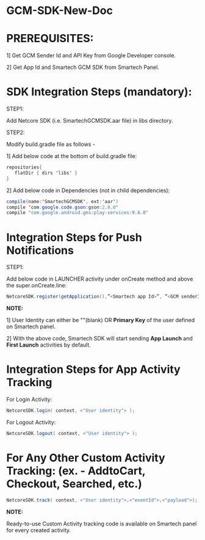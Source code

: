# GCM-SDK-New-Doc

# PREREQUISITES:
1] Get GCM Sender Id and API Key from Google Developer console.

2] Get App Id and Smartech GCM SDK from Smartech Panel.

# SDK Integration Steps (mandatory):
STEP1:

Add Netcore SDK (i.e. SmartechGCMSDK.aar file) in libs directory.

STEP2:

Modify build.gradle file as follows -

1] Add below code at the bottom of build.gradle file:

```java
repositories{
   flatDir { dirs 'libs' }
}
```

2] Add below code in Dependencies (not in child dependencies):

```java
compile(name:'SmartechGCMSDK', ext:'aar')
compile 'com.google.code.gson:gson:2.8.0'
compile "com.google.android.gms:play-services:9.6.0"
```

# Integration Steps for Push Notifications
STEP1:

Add below code in LAUNCHER activity under onCreate method and above the super.onCreate.line:

```java
NetcoreSDK.register(getApplication(),”<Smartech app Id>”, ”<GCM senderId>”, "<User identity>");
```
   
**NOTE:**

1] User Identity can either be ""(blank) OR **Primary Key** of the user defined on Smartech panel.

2] With the above code, Smartech SDK will start sending **App Launch** and **First Launch** activities by default.
  
# Integration Steps for App Activity Tracking

For Login Activity:

```java
NetcoreSDK.login( context, <"User identity"> );
```

For Logout Activity:

```java
NetcoreSDK.logout( context, <"User identity"> );
```

# For Any Other Custom Activity Tracking: (ex. - AddtoCart, Checkout, Searched, etc.)

```java
NetcoreSDK.track( context, <"User identity">,<"eventId">,<"payload">);
```

**NOTE:**

Ready-to-use Custom Activity tracking code is available on Smartech panel for every created activity.
